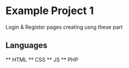 # Example Project 1
 Login & Register pages creating usng these part

 ## Languages
 ** HTML
 ** CSS
 ** JS
 ** PHP
